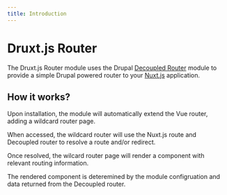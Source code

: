 ```yaml
---
title: Introduction
---
```


# Druxt.js Router

The Druxt.js Router module uses the Drupal [Decoupled Router](https://www.drupal.org/project/decoupled_router) module to provide a simple Drupal powered router to your [Nuxt.js](https://nuxtjs.org) application.

## How it works?

Upon installation, the module will automatically extend the Vue router, adding a wildcard router page.

When accessed, the wildcard router will use the Nuxt.js route and Decoupled router to resolve a route and/or redirect.

Once resolved, the wilcard router page will render a component with relevant routing information.

The rendered component is deteremined by the module configruation and data returned from the Decoupled router.

